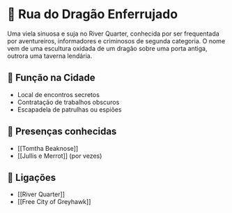 # 🐉 Rua do Dragão Enferrujado

Uma viela sinuosa e suja no River Quarter, conhecida por ser frequentada por aventureiros, informadores e criminosos de segunda categoria. O nome vem de uma escultura oxidada de um dragão sobre uma porta antiga, outrora uma taverna lendária.

## 🧭 Função na Cidade

- Local de encontros secretos
- Contratação de trabalhos obscuros
- Escapadela de patrulhas ou espiões

## 👥 Presenças conhecidas

- [[Tomtha Beaknose]]
- [[Jullis e Merrot]] (por vezes)

## 📎 Ligações

- [[River Quarter]]
- [[Free City of Greyhawk]]
